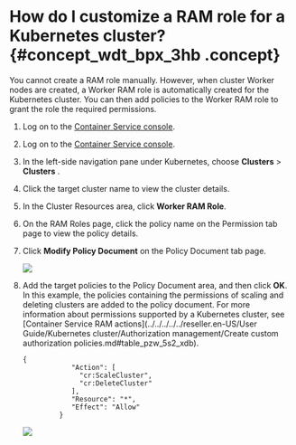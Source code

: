 # How do I customize a RAM role for a Kubernetes cluster? {#concept_wdt_bpx_3hb .concept}

You cannot create a RAM role manually. However, when cluster Worker nodes are created, a Worker RAM role is automatically created for the Kubernetes cluster. You can then add policies to the Worker RAM role to grant the role the required permissions.

1.  Log on to the [Container Service console](https://cs.console.aliyun.com/).
2.  Log on to the [Container Service console](https://partners-intl.console.aliyun.com/#/cs).
3.  In the left-side navigation pane under Kubernetes, choose **Clusters** \> **Clusters** .
4.  Click the target cluster name to view the cluster details.
5.  In the Cluster Resources area, click **Worker RAM Role**.
6.  On the RAM Roles page, click the policy name on the Permission tab page to view the policy details.
7.  Click **Modify Policy Document** on the Policy Document tab page.

    ![](http://static-aliyun-doc.oss-cn-hangzhou.aliyuncs.com/assets/img/154834/155488524443453_en-US.png)

8.  Add the target policies to the Policy Document area, and then click **OK**. In this example, the policies containing the permissions of scaling and deleting clusters are added to the policy document. For more information about permissions supported by a Kubernetes cluster, see [Container Service RAM actions](../../../../../reseller.en-US/User Guide/Kubernetes cluster/Authorization management/Create custom authorization policies.md#table_pzw_5s2_xdb).

    ```
    {
                "Action": [
                  "cr:ScaleCluster",
                  "cr:DeleteCluster"
                ],
                "Resource": "*",
                "Effect": "Allow"
             }
    ```

    ![](http://static-aliyun-doc.oss-cn-hangzhou.aliyuncs.com/assets/img/154834/155488524443455_en-US.png)


